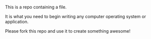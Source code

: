 This is a repo containing a file.

It is what you need to begin writing any computer operating system or application.

Please fork this repo and use it to create something awesome!
